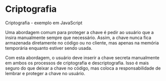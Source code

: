 # Criptografia
Criptografia - exemplo em JavaScript

Uma abordagem comum para proteger a chave é pedir ao usuário que a insira manualmente sempre que necessário. Assim, a chave nunca fica armazenada diretamente no código ou no cliente, mas apenas na memória temporária enquanto estiver sendo usada.

Com esta abordagem, o usuário deve inserir a chave secreta manualmente em ambos os processos de criptografia e descriptografia. Isso é mais seguro do que deixar a chave no código, mas coloca a responsabilidade de lembrar e proteger a chave no usuário.
